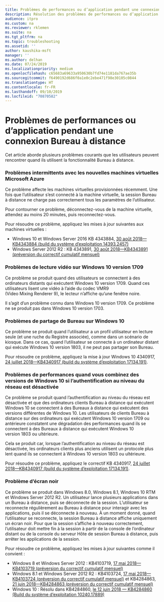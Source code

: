 ```yaml
---
title: Problèmes de performances ou d’application pendant une connexion Bureau à distance
description: Résolution des problèmes de performances ou d’application pendant une connexion Bureau à distance.
audience: itpro
ms.custom: na
ms.reviewer: rklemen
ms.suite: na
ms.tgt_pltfrm: na
ms.topic: troubleshooting
ms.assetid: ''
author: kaushika-msft
manager: ''
ms.author: delhan
ms.date: 07/24/2019
ms.localizationpriority: medium
ms.openlocfilehash: c65683a69633a950630b7fd74e1181da767ae35b
ms.sourcegitcommit: f6490192d686f0a1e0c2ebe471f98e30105c0844
ms.translationtype: HT
ms.contentlocale: fr-FR
ms.lasthandoff: 09/10/2019
ms.locfileid: "70870582"
---
```

# <a name="poor-performance-or-application-problems-during-remote-desktop-connection"></a>Problèmes de performances ou d’application pendant une connexion Bureau à distance

Cet article aborde plusieurs problèmes courants que les utilisateurs peuvent rencontrer quand ils utilisent la fonctionnalité Bureau à distance.

### <a name="intermittent-problems-with-new-microsoft-azure-virtual-machines"></a>Problèmes intermittents avec les nouvelles machines virtuelles Microsoft Azure

Ce problème affecte les machines virtuelles provisionnées récemment. Une fois que l’utilisateur s’est connecté à la machine virtuelle, la session Bureau à distance ne charge pas correctement tous les paramètres de l’utilisateur.

Pour contourner ce problème, déconnectez-vous de la machine virtuelle, attendez au moins 20 minutes, puis reconnectez-vous.

Pour résoudre ce problème, appliquez les mises à jour suivantes aux machines virtuelles :

  - Windows 10 et Windows Server 2016 KB 4343884, [30 août 2018—KB4343884 (build du système d’exploitation 14393.2457)](https://support.microsoft.com/help/4343884/windows-10-update-kb4343884)
  - Windows Server 2012 R2 : KB 4343891, [30 août 2018—KB4343891 (préversion du correctif cumulatif mensuel)](https://support.microsoft.com/help/4343891/windows-81-update-kb4343891)

### <a name="video-playback-issues-on-windows-10-version-1709"></a>Problèmes de lecture vidéo sur Windows 10 version 1709

Ce problème se produit quand des utilisateurs se connectent à des ordinateurs distants qui exécutent Windows 10 version 1709. Quand ces utilisateurs lisent une vidéo à l’aide du codec VMR9 (Video Mixing Renderer 9), le lecteur n’affiche qu’une fenêtre noire.

Il s’agit d’un problème connu dans Windows 10 version 1709. Ce problème ne se produit pas dans Windows 10 version 1703.

### <a name="desktop-sharing-issues-on-windows-10"></a>Problèmes de partage de Bureau sur Windows 10

Ce problème se produit quand l’utilisateur a un profil utilisateur en lecture seule (et une ruche du Registre associée), comme dans un scénario de kiosque. Dans ce cas, quand l’utilisateur se connecte à un ordinateur distant qui exécute Windows 10 version 1803, il ne peut pas partager son Bureau.

Pour résoudre ce problème, appliquez la mise à jour Windows 10 4340917, [24 juillet 2018—KB4340917 (build du système d’exploitation 17134.191)](https://support.microsoft.com/help/4340917/windows-10-update-kb4340917).

### <a name="performance-issues-when-mixing-versions-of-windows-10-if-nla-is-disabled"></a>Problèmes de performances quand vous combinez des versions de Windows 10 si l’authentification au niveau du réseau est désactivée

Ce problème se produit quand l’authentification au niveau du réseau est désactivée et que des ordinateurs clients Bureau à distance qui exécutent Windows 10 se connectent à des Bureaux à distance qui exécutent des versions différentes de Windows 10. Les utilisateurs de clients Bureau à distance sur des ordinateurs qui exécutent Windows 10 version 1709 ou antérieure constatent une dégradation des performances quand ils se connectent à des Bureaux à distance qui exécutent Windows 10 version 1803 ou ultérieure.

Cela se produit car, lorsque l’authentification au niveau du réseau est désactivée, les ordinateurs clients plus anciens utilisent un protocole plus lent quand ils se connectent à Windows 10 version 1803 ou ultérieure.

Pour résoudre ce problème, appliquez le correctif KB 4340917, [24 juillet 2018—KB4340917 (build du système d’exploitation 17134.191)](https://support.microsoft.com/help/4340917/windows-10-update-kb4340917).

### <a name="black-screen-issue"></a>Problème d’écran noir

Ce problème se produit dans Windows 8.0, Windows 8.1, Windows 10 RTM et Windows Server 2012 R2. Un utilisateur lance plusieurs applications dans un Bureau à distance, puis se déconnecte de la session. L’utilisateur se reconnecte régulièrement au Bureau à distance pour interagir avec les applications, puis il se déconnecte à nouveau. À un moment donné, quand l’utilisateur se reconnecte, la session Bureau à distance affiche uniquement un écran noir. Pour que la session s’affiche à nouveau correctement, l’utilisateur doit mettre fin à la session à partir de la console de l’ordinateur distant ou de la console du serveur Hôte de session Bureau à distance, puis arrêter les applications de la session.

Pour résoudre ce problème, appliquez les mises à jour suivantes comme il convient :

  - Windows 8 et Windows Server 2012 : KB4103719, [17 mai 2018—KB4103719 (préversion du correctif cumulatif mensuel)](https://support.microsoft.com/help/4103719/windows-server-2012-update-kb4103719)
  - Windows 8.1 et Windows Server 2012 R2 : KB4103724, [17 mai 2018—KB4103724 (préversion du correctif cumulatif mensuel)](https://support.microsoft.com/help/4103724/windows-81-update-kb4103724) et KB4284863, [21 juin 2018—KB4284863 (préversion du correctif cumulatif mensuel)](https://support.microsoft.com/help/4284863/windows-81-update-kb4284863)
  - Windows 10 : Résolu dans KB4284860, [le 12 juin 2018 — KB4284860 (Build du système d’exploitation 10240.17889)](https://support.microsoft.com/help/4284860/windows-10-update-kb4284860)
